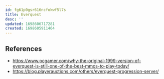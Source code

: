```yaml
---
id: fg61p0gsr616ncfokwf5l7s
title: Everquest
desc: ''
updated: 1698606717281
created: 1698605911464
---
```


## References

- https://www.pcgamer.com/why-the-original-1999-version-of-everquest-is-still-one-of-the-best-mmos-to-play-today/
- https://blog.playerauctions.com/others/everquest-progression-server/